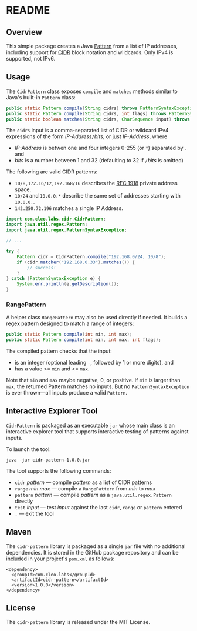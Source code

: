 # README #


## Overview ##

This simple package creates a Java [Pattern](https://docs.oracle.com/javase/8/docs/api/java/util/regex/Pattern.html)
from a list of IP addresses, including support for [CIDR](https://en.wikipedia.org/wiki/Classless_Inter-Domain_Routing)
block notation and wildcards. Only IPv4 is supported, not IPv6.

## Usage ##

The `CidrPattern` class exposes `compile` and `matches` methods similar to Java's built-in `Pattern` class:

```java
public static Pattern compile(String cidrs) throws PatternSyntaxException;
public static Pattern compile(String cidrs, int flags) throws PatternSyntaxException;
public static boolean matches(String cidrs, CharSequence input) throws PatternSyntaxException;
```

The `cidrs` input is a comma-separated list of CIDR or wildcard IPv4 expressions of the form
_IP-Address_`/`_bits_, or just _IP-Address_, where

* _IP-Address_ is betwen one and four integers 0-255 (or `*`) separated by `.` and
* _bits_ is a number between 1 and 32 (defaulting to 32 if `/`_bits_ is omitted)

The following are valid CIDR patterns:

* `10/8,172.16/12,192.168/16` describes the [RFC 1918](https://datatracker.ietf.org/doc/html/rfc1918) private address space.
* `10/24` and `10.0.0.*` describe the same set of addresses starting with `10.0.0.`.
* `142.250.72.196` matches a single IP Address.
    

```java
import com.cleo.labs.cidr.CidrPattern;
import java.util.regex.Pattern;
import java.util.regex.PatternSyntaxException;

// ...

try {
    Pattern cidr = CidrPattern.compile("192.168.0/24, 10/8");
    if (cidr.matcher("192.168.0.33").matches()) {
        // success!
    }
} catch (PatternSyntaxException e) {
    System.err.println(e.getDescription());
}
```

### RangePattern ###

A helper class `RangePattern` may also be used directly if needed. It builds a regex pattern
designed to match a range of integers:

```java
public static Pattern compile(int min, int max);
public static Pattern compile(int min, int max, int flags);
```

The compiled pattern checks that the input:

* is an integer (optional leading `-`, followed by 1 or more digits), and
* has a value >= `min` and <= `max`.

Note that `min` and `max` maybe negative, 0, or positive. If `min` is larger than `max`, the
returned Pattern matches no inputs. But no `PatternSyntaxException` is ever thrown&mdash;all
inputs produce a valid `Pattern`.

## Interactive Explorer Tool ##

`CidrPattern` is packaged as an executable `jar` whose main class is an interactive explorer
tool that supports interactive testing of patterns against inputs.

To launch the tool:

```
java -jar cidr-pattern-1.0.0.jar
```

The tool supports the following commands:

* `cidr` _pattern_ &mdash; compile _pattern_ as a list of CIDR patterns
* `range` _min_ _max_ &mdash; compile a `RangePattern` from _min_ to _max_
* `pattern` _pattern_ &mdash; compile _pattern_ as a `java.util.regex.Pattern` directly
* `test` _input_ &mdash; test _input_ against the last `cidr`, `range` or `pattern` entered
* `.` &mdash; exit the tool


## Maven

The `cidr-pattern` library is packaged as a single `jar` file with no additional dependencies.
It is stored in the GitHub package repository and can be included in your project's `pom.xml` as follows:

```
<dependency>
  <groupId>com.cleo.labs</groupId>
  <artifactId>cidr-pattern</artifactId>
  <version>1.0.0</version>
</dependency>
```

## License

The `cidr-pattern` library is released under the MIT License.
